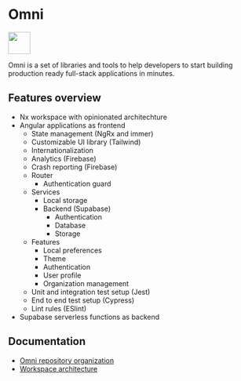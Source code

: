# Omni

<a alt="Nx logo" href="https://nx.dev" target="_blank" rel="noreferrer"><img src="https://raw.githubusercontent.com/nrwl/nx/master/images/nx-logo.png" width="45"></a>

Omni is a set of libraries and tools to help developers to start building production ready full-stack applications in minutes.

## Features overview

- Nx workspace with opinionated architechture
- Angular applications as frontend
  - State management (NgRx and immer)
  - Customizable UI library (Tailwind)
  - Internationalization
  - Analytics (Firebase)
  - Crash reporting (Firebase)
  - Router
    - Authentication guard
  - Services
    - Local storage
    - Backend (Supabase)
      - Authentication
      - Database
      - Storage
  - Features
    - Local preferences
    - Theme
    - Authentication
    - User profile
    - Organization management
  - Unit and integration test setup (Jest)
  - End to end test setup (Cypress)
  - Lint rules (ESlint)
- Supabase serverless functions as backend

## Documentation

- [Omni repository organization](./docs/REPOSITORY_ARCHITECTURE.md)
- [Workspace architecture](./docs/WORKSPACE_ARCHITECTURE.md)

